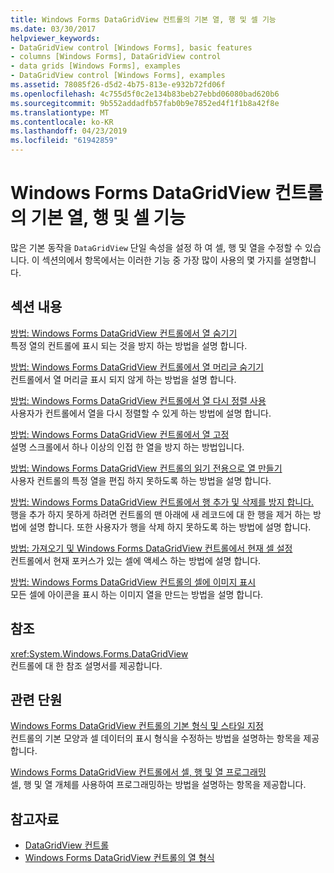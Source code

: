 ```yaml
---
title: Windows Forms DataGridView 컨트롤의 기본 열, 행 및 셀 기능
ms.date: 03/30/2017
helpviewer_keywords:
- DataGridView control [Windows Forms], basic features
- columns [Windows Forms], DataGridView control
- data grids [Windows Forms], examples
- DataGridView control [Windows Forms], examples
ms.assetid: 78085f26-d5d2-4b75-813e-e932b72fd06f
ms.openlocfilehash: 4c755d5f0c2e134b83beb27ebbd06080bad620b6
ms.sourcegitcommit: 9b552addadfb57fab0b9e7852ed4f1f1b8a42f8e
ms.translationtype: MT
ms.contentlocale: ko-KR
ms.lasthandoff: 04/23/2019
ms.locfileid: "61942859"
---
```

# <a name="basic-column-row-and-cell-features-in-the-windows-forms-datagridview-control"></a>Windows Forms DataGridView 컨트롤의 기본 열, 행 및 셀 기능
많은 기본 동작을 `DataGridView` 단일 속성을 설정 하 여 셀, 행 및 열을 수정할 수 있습니다. 이 섹션의에서 항목에서는 이러한 기능 중 가장 많이 사용의 몇 가지를 설명합니다.  
  
## <a name="in-this-section"></a>섹션 내용  
 [방법: Windows Forms DataGridView 컨트롤에서 열 숨기기](how-to-hide-columns-in-the-windows-forms-datagridview-control.md)  
 특정 열의 컨트롤에 표시 되는 것을 방지 하는 방법을 설명 합니다.  
  
 [방법: Windows Forms DataGridView 컨트롤에서 열 머리글 숨기기](how-to-hide-column-headers-in-the-windows-forms-datagridview-control.md)  
 컨트롤에서 열 머리글 표시 되지 않게 하는 방법을 설명 합니다.  
  
 [방법: Windows Forms DataGridView 컨트롤에서 열 다시 정렬 사용](how-to-enable-column-reordering-in-the-windows-forms-datagridview-control.md)  
 사용자가 컨트롤에서 열을 다시 정렬할 수 있게 하는 방법에 설명 합니다.  
  
 [방법: Windows Forms DataGridView 컨트롤에서 열 고정](how-to-freeze-columns-in-the-windows-forms-datagridview-control.md)  
 설명 스크롤에서 하나 이상의 인접 한 열을 방지 하는 방법입니다.  
  
 [방법: Windows Forms DataGridView 컨트롤의 읽기 전용으로 열 만들기](how-to-make-columns-read-only-in-the-windows-forms-datagridview-control.md)  
 사용자 컨트롤의 특정 열을 편집 하지 못하도록 하는 방법을 설명 합니다.  
  
 [방법: Windows Forms DataGridView 컨트롤에서 행 추가 및 삭제를 방지 합니다.](prevent-row-addition-and-deletion-datagridview.md)  
 행을 추가 하지 못하게 하려면 컨트롤의 맨 아래에 새 레코드에 대 한 행을 제거 하는 방법에 설명 합니다. 또한 사용자가 행을 삭제 하지 못하도록 하는 방법에 설명 합니다.  
  
 [방법: 가져오기 및 Windows Forms DataGridView 컨트롤에서 현재 셀 설정](get-and-set-the-current-cell-wf-datagridview-control.md)  
 컨트롤에서 현재 포커스가 있는 셀에 액세스 하는 방법에 설명 합니다.  
  
 [방법: Windows Forms DataGridView 컨트롤의 셀에 이미지 표시](how-to-display-images-in-cells-of-the-windows-forms-datagridview-control.md)  
 모든 셀에 아이콘을 표시 하는 이미지 열을 만드는 방법을 설명 합니다.  
  
## <a name="reference"></a>참조  
 <xref:System.Windows.Forms.DataGridView>  
 컨트롤에 대 한 참조 설명서를 제공합니다.  
  
## <a name="related-sections"></a>관련 단원  
 [Windows Forms DataGridView 컨트롤의 기본 형식 및 스타일 지정](basic-formatting-and-styling-in-the-windows-forms-datagridview-control.md)  
 컨트롤의 기본 모양과 셀 데이터의 표시 형식을 수정하는 방법을 설명하는 항목을 제공합니다.  
  
 [Windows Forms DataGridView 컨트롤에서 셀, 행 및 열 프로그래밍](programming-with-cells-rows-and-columns-in-the-datagrid.md)  
 셀, 행 및 열 개체를 사용하여 프로그래밍하는 방법을 설명하는 항목을 제공합니다.  
  
## <a name="see-also"></a>참고자료

- [DataGridView 컨트롤](datagridview-control-windows-forms.md)
- [Windows Forms DataGridView 컨트롤의 열 형식](column-types-in-the-windows-forms-datagridview-control.md)
